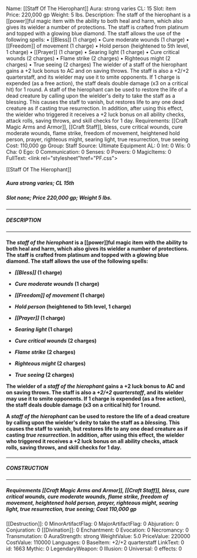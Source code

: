 Name: [[Staff Of The Hierophant]]
Aura: strong varies
CL: 15
Slot: item
Price: 220,000 gp
Weight: 5 lbs.
Description: The staff of the hierophant is a [[power]]ful magic item with the ability to both heal and harm, which also gives its wielder a number of protections. The staff is crafted from platinum and topped with a glowing blue diamond. The staff allows the use of the following spells: • [[Bless]] (1 charge) • Cure moderate wounds (1 charge) • [[Freedom]] of movement (1 charge) • Hold person (heightened to 5th level, 1 charge) • [[Prayer]] (1 charge) • Searing light (1 charge) • Cure critical wounds (2 charges) • Flame strike (2 charges) • Righteous might (2 charges) • True seeing (2 charges) The wielder of a staff of the hierophant gains a +2 luck bonus to AC and on saving throws. The staff is also a +2/+2 quarterstaff, and its wielder may use it to smite opponents. If 1 charge is expended (as a free action), the staff deals double damage (x3 on a critical hit) for 1 round. A staff of the hierophant can be used to restore the life of a dead creature by calling upon the wielder's deity to take the staff as a blessing. This causes the staff to vanish, but restores life to any one dead creature as if casting true resurrection. In addition, after using this effect, the wielder who triggered it receives a +2 luck bonus on all ability checks, attack rolls, saving throws, and skill checks for 1 day.
Requirements: [[Craft Magic Arms and Armor]], [[Craft Staff]], bless, cure critical wounds, cure moderate wounds, flame strike, freedom of movement, heightened hold person, prayer, righteous might, searing light, true resurrection, true seeing
Cost: 110,000 gp
Group: Staff
Source: Ultimate Equipment
AL: 0
Int: 0
Wis: 0
Cha: 0
Ego: 0
Communication: 0
Senses: 0
Powers: 0
MagicItems: 0
FullText: <link rel="stylesheet"href="PF.css"><div class="heading"><p class="alignleft">[[Staff Of The Hierophant]]</p><div style="clear: both;"></div></div><div><h5><b>Aura </b>strong varies; <b>CL </b>15th</h5><h5><b>Slot </b>none; <b>Price </b>220,000 gp; <b>Weight </b>5 lbs.</h5></div><hr/><div><h5><b>DESCRIPTION</b></h5></div><hr/><div><h4><p>The <i>staff of the hierophant</i> is a [[power]]ful magic item with the ability to both heal and harm, which also gives its wielder a number of protections. The staff is crafted from platinum and topped with a glowing blue diamond. The staff allows the use of the following spells: </p><p><ul><li> <i>[[Bless]]</i> (1 charge) </p><p><li> <i>Cure moderate wounds</i> (1 charge) </p><p><li> <i>[[Freedom]] of movement</i> (1 charge) </p><p><li> <i>Hold person</i> (heightened to 5th level, 1 charge) </p><p><li> <i>[[Prayer]]</i> (1 charge) </p><p><li> <i>Searing light</i> (1 charge) </p><p><li> <i>Cure critical wounds</i> (2 charges) </p><p><li> <i>Flame strike</i> (2 charges) </p><p><li> <i>Righteous might</i> (2 charges) </p><p><li> <i>True seeing</i> (2 charges) </ul></p><p>The wielder of a <i>staff of the hierophant</i> gains a +2 luck bonus to AC and on saving throws. The staff is also a <i>+2/+2 quarterstaff</i>, and its wielder may use it to smite opponents. If 1 charge is expended (as a free action), the staff deals double damage (x3 on a critical hit) for 1 round. </p><p>A <i>staff of the hierophant</i> can be used to restore the life of a dead creature by calling upon the wielder's deity to take the staff as a <i>bless</i>ing. This causes the staff to vanish, but restores life to any one dead creature as if casting <i>true resurrection</i>. In addition, after using this effect, the wielder who triggered it receives a +2 luck bonus on all ability checks, attack rolls, saving throws, and skill checks for 1 day.</p></h4></div><hr/><div><h5><b>CONSTRUCTION</b></h5></div><hr/><div><h5><b>Requirements </b>[[Craft Magic Arms and Armor]], [[Craft Staff]], <i>bless</i>, <i>cure critical wounds</i>, <i>cure moderate wounds</i>, <i>flame strike</i>, <i>freedom of movement</i>, <i>heightened hold person</i>, <i>prayer</i>, <i>righteous might</i>, <i>searing light</i>, <i>true resurrection</i>, <i>true seeing</i>; <b>Cost </b>110,000 gp</h5></div>
[[Destruction]]: 0
MinorArtifactFlag: 0
MajorArtifactFlag: 0
Abjuration: 0
Conjuration: 0
[[Divination]]: 0
Enchantment: 0
Evocation: 0
Necromancy: 0
Transmutation: 0
AuraStrength: strong
WeightValue: 5.0
PriceValue: 220000
CostValue: 110000
Languages: 0
BaseItem: +2/+2 quarterstaff
LinkText: 0
id: 1663
Mythic: 0
LegendaryWeapon: 0
Illusion: 0
Universal: 0
effects: 0
